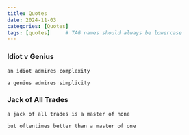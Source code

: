 ```yaml
---
title: Quotes
date: 2024-11-03
categories: [Quotes]
tags: [quotes]     # TAG names should always be lowercase
---
```


### Idiot v Genius

```text
an idiot admires complexity

a genius admires simplicity
```

### Jack of All Trades

```text
a jack of all trades is a master of none

but oftentimes better than a master of one
```